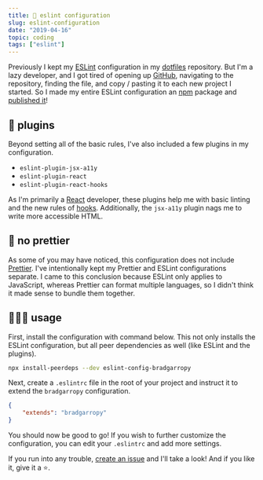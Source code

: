 ```yaml
---
title: 💎 eslint configuration
slug: eslint-configuration
date: "2019-04-16"
topic: coding
tags: ["eslint"]
---
```


Previously I kept my [ESLint][eslint] configuration in my [dotfiles][dotfiles] repository. But I'm a lazy developer, and I got tired of opening up [GitHub][github], navigating to the repository, finding the file, and copy / pasting it to each new project I started. So I made my entire ESLint configuration an [npm][npm] package and [published it][eslint-config-bradgarropy]!

## 🔌 plugins

Beyond setting all of the basic rules, I've also included a few plugins in my configuration.

-   `eslint-plugin-jsx-a11y`
-   `eslint-plugin-react`
-   `eslint-plugin-react-hooks`

As I'm primarily a [React][react] developer, these plugins help me with basic linting and the new rules of [hooks][hooks]. Additionally, the `jsx-a11y` plugin nags me to write more accessible HTML.

## 💋 no prettier

As some of you may have noticed, this configuration does not include [Prettier][prettier]. I've intentionally kept my Prettier and ESLint configurations separate. I came to this conclusion because ESLint only applies to JavaScript, whereas Prettier can format multiple languages, so I didn't think it made sense to bundle them together.

## 👨🏼‍🏫 usage

First, install the configuration with command below. This not only installs the ESLint configuration, but all peer dependencies as well (like ESLint and the plugins).

```zsh
npx install-peerdeps --dev eslint-config-bradgarropy
```

Next, create a `.eslintrc` file in the root of your project and instruct it to extend the `bradgarropy` configuration.

```json
{
    "extends": "bradgarropy"
}
```

You should now be good to go! If you wish to further customize the configuration, you can edit your `.eslintrc` and add more settings.

If you run into any trouble, [create an issue][issues] and I'll take a look! And if you like it, give it a ⭐.

[eslint]: https://eslint.org
[dotfiles]: https://github.com/bradgarropy/dotfiles
[github]: https://github.com
[npm]: https://www.npmjs.com
[eslint-config-bradgarropy]: https://www.npmjs.com/package/eslint-config-bradgarropy
[react]: https://reactjs.org
[hooks]: https://reactjs.org/docs/hooks-intro.html
[prettier]: https://prettier.io
[issues]: https://github.com/bradgarropy/eslint-config-bradgarropy/issues
